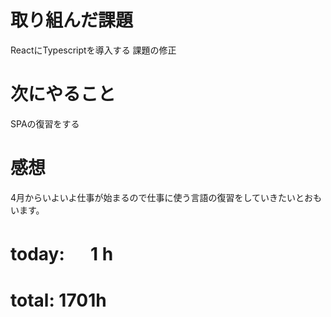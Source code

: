 # 取り組んだ課題
ReactにTypescriptを導入する
課題の修正

# 次にやること
SPAの復習をする

# 感想
4月からいよいよ仕事が始まるので仕事に使う言語の復習をしていきたいとおもいます。

# today: 　 1 h
# total: 1701h
